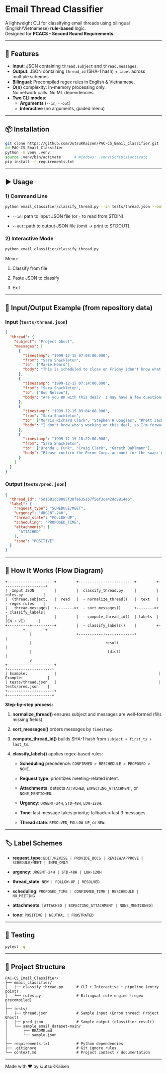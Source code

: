# Email Thread Classifier

A lightweight CLI for classifying email threads using bilingual (English/Vietnamese) **rule-based** logic.  
Designed for **PCACS - Second Round Requirements**.

---

## 🔧 Features

- **Input**: JSON containing `thread.subject` and `thread.messages`.
- **Output**: JSON containing `thread_id` (SHA-1 hash) + `label` across multiple schemes.
- **Bilingual**: Precompiled regex rules in English & Vietnamese.
- **O(n)** complexity: In-memory processing only.  
  No network calls. No ML dependencies.
- **Two CLI modes**:  
  - **Arguments** (`--in`, `--out`)  
  - **Interactive** (no arguments, guided menu)

---

## 📦 Installation

```sh
git clone https://github.com/JutsuKKaisen/PAC-CS_Email_Classifier.git
cd PAC-CS_Email_Classifier
python -m venv .venv
source .venv/bin/activate      # Windows: .venv\Scripts\activate
pip install -r requirements.txt

```

----------

## ▶️ Usage

### 1) Command Line

```sh
python email_classifier/classify_thread.py --in tests/thread.json --out pred.json

```

-   `--in`: path to input JSON file (or `-` to read from STDIN).
    
-   `--out`: path to output JSON file (omit → print to STDOUT).
    

### 2) Interactive Mode

```sh
python email_classifier/classify_thread.py

```

Menu:

1.  Classify from file
    
2.  Paste JSON to classify
    
3.  Exit
    

----------

## 📄 Input/Output Example (from repository data)

### Input (`tests/thread.json`)

```json
{
  "thread": {
    "subject": "Project Ghost",
    "messages": [
      {
        "timestamp": "1999-12-15 07:08:00.000",
        "from": "Sara Shackleton",
        "to": ["Marie Heard"],
        "body": "This is scheduled to close on Friday (don't know what time). ..."
      },
      {
        "timestamp": "1999-12-15 07:14:00.000",
        "from": "Sara Shackleton",
        "to": ["Rod Nelson"],
        "body": "Are you OK with this deal?  I may have a few questions. ..."
      },
      {
        "timestamp": "1999-12-15 09:04:00.000",
        "from": "Sara Shackleton",
        "to": ["Morris Richard Clark", "Stephen H Douglas", "Rhett Jackson"],
        "body": "I don't know who's working on this deal, so I'm forwarding docs to you all ..."
      },
      {
        "timestamp": "1999-12-15 10:22:00.000",
        "from": "Sara Shackleton",
        "to": ["Brenda L Funk", "Craig Clark", "Gareth Bahlmann"],
        "body": "Please confirm the Enron Corp. account for the swap: Citibank ..."
      }
    ]
  }
}

```

### Output (`tests/pred.json`)

```json
{
  "thread_id": "5d1681cc8085f38fa6351b7f5ef3ca42dc8914e6",
  "label": {
    "request_type": "SCHEDULE/MEET",
    "urgency": "URGENT-24H",
    "thread_state": "FOLLOW-UP",
    "scheduling": "PROPOSED_TIME",
    "attachments": [
      "ATTACHED"
    ],
    "tone": "POSITIVE"
  }
}

```

----------

## 🧠 How It Works (Flow Diagram)

```
+---------------------+         +-------------------------+         +-------------------+
|  Input JSON         |         |  classify_thread.py     |         |  rules.py         |
|  (thread.subject,   |  read   |  - normalize_thread()   |  text   |  - regex rules    |
|   thread.messages)  +-------->+  - sort_messages()      +-------->+  - classify_labels|
|                     |         |  - compute_thread_id()  | labels  |    (EN + VI)      |
+----------+----------+         |  - classify_labels()    |         +---------+---------+
           |                    +-----------+-------------+                   |
           |                                 result                          |
           |                                  (dict)                         |
           v                                                                   
+---------------------+                                              +--------------------+
| Example:            |                                              | Example:           |
| tests/thread.json   |                                              | tests/pred.json    |
+---------------------+                                              +--------------------+

```

**Step-by-step process:**

1.  **normalize_thread()** ensures subject and messages are well-formed (fills missing fields).
    
2.  **sort_messages()** orders messages by `timestamp`.
    
3.  **compute_thread_id()** builds SHA-1 hash from `subject + first_ts + last_ts`.
    
4.  **classify_labels()** applies regex-based rules:
    
    -   **Scheduling** precedence: `CONFIRMED > RESCHEDULE > PROPOSED > NONE`.
        
    -   **Request type**: prioritizes meeting-related intent.
        
    -   **Attachments**: detects `ATTACHED`, `EXPECTING_ATTACHMENT`, or `NONE_MENTIONED`.
        
    -   **Urgency**: `URGENT-24H`, `STD-48H`, `LOW-120H`.
        
    -   **Tone**: last message takes priority; fallback = last 3 messages.
        
    -   **Thread state**: `RESOLVED`, `FOLLOW-UP`, or `NEW`.
        

----------

## 🏷️ Label Schemes

-   **request_type**: `EDIT/REVISE | PROVIDE_DOCS | REVIEW/APPROVE | SCHEDULE/MEET | INFO_ONLY`
    
-   **urgency**: `URGENT-24H | STD-48H | LOW-120H`
    
-   **thread_state**: `NEW | FOLLOW-UP | RESOLVED`
    
-   **scheduling**: `PROPOSED_TIME | CONFIRMED_TIME | RESCHEDULE | NO_MEETING`
    
-   **attachments**: `[ATTACHED | EXPECTING_ATTACHMENT | NONE_MENTIONED]`
    
-   **tone**: `POSITIVE | NEUTRAL | FRUSTRATED`
    

----------

## 🧪 Testing

```sh
pytest -q

```

----------

## 📂 Project Structure

```
PAC-CS_Email_Classifier/
├── email_classifier/
│   ├── classify_thread.py      # CLI + Interactive + pipeline (entry point)
│   └── rules.py                # Bilingual rule engine (regex precompiled)
│
├── tests/
│   ├── thread.json             # Sample input (Enron thread: Project Ghost)
│   ├── pred.json               # Sample output (classifier result)
│   └── sample_email_dataset-main/
│       ├── README.md
│       └── sample.json
│
├── requirements.txt            # Python dependencies
├── .gitignore                  # Git ignore rules
└── context.md                  # Project context / documentation

```
---
Made with ❤️ by /JutsuKKaisen